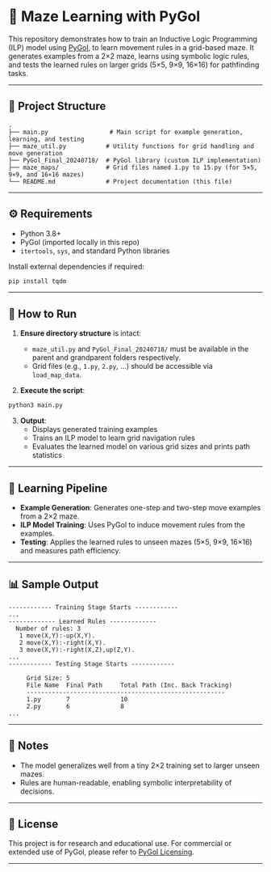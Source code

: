 # 🧠 Maze Learning with PyGol

This repository demonstrates how to train an Inductive Logic Programming (ILP) model using [PyGol](https://github.com/danyvarghese/PyGol), to learn movement rules in a grid-based maze. It generates examples from a 2×2 maze, learns using symbolic logic rules, and tests the learned rules on larger grids (5×5, 9×9, 16×16) for pathfinding tasks.

---

## 📂 Project Structure

```
.
├── main.py                 # Main script for example generation, learning, and testing
├── maze_util.py           # Utility functions for grid handling and move generation
├── PyGol_Final_20240718/  # PyGol library (custom ILP implementation)
├── maze_maps/             # Grid files named 1.py to 15.py (for 5×5, 9×9, and 16×16 mazes)
└── README.md              # Project documentation (this file)
```

---

## ⚙️ Requirements

- Python 3.8+
- PyGol (imported locally in this repo)
- `itertools`, `sys`, and standard Python libraries

Install external dependencies if required:
```bash
pip install tqdm
```

---

## 🚀 How to Run

1. **Ensure directory structure** is intact:
    - `maze_util.py` and `PyGol_Final_20240718/` must be available in the parent and grandparent folders respectively.
    - Grid files (e.g., `1.py`, `2.py`, ...) should be accessible via `load_map_data`.

2. **Execute the script**:
```bash
python3 main.py
```

3. **Output**:
    - Displays generated training examples
    - Trains an ILP model to learn grid navigation rules
    - Evaluates the learned model on various grid sizes and prints path statistics

---

## 🧪 Learning Pipeline

- **Example Generation**: Generates one-step and two-step move examples from a 2×2 maze.
- **ILP Model Training**: Uses PyGol to induce movement rules from the examples.
- **Testing**: Applies the learned rules to unseen mazes (5×5, 9×9, 16×16) and measures path efficiency.

---

## 📊 Sample Output

```
------------ Training Stage Starts ------------
...
------------- Learned Rules -------------
  Number of rules: 3
   1 move(X,Y):-up(X,Y).
   2 move(X,Y):-right(X,Y).
   3 move(X,Y):-right(X,Z),up(Z,Y).
...
------------ Testing Stage Starts ------------

     Grid Size: 5
     File Name  Final Path     Total Path (Inc. Back Tracking)
     -------------------------------------------------------
     1.py       7              10
     2.py       6              8
...
```

---

## 📌 Notes

- The model generalizes well from a tiny 2×2 training set to larger unseen mazes.
- Rules are human-readable, enabling symbolic interpretability of decisions.

---

## 📜 License

This project is for research and educational use. For commercial or extended use of PyGol, please refer to [PyGol Licensing](https://github.com/danyvarghese/PyGol#license).

---
